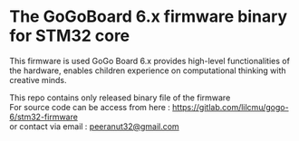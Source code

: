 # The GoGoBoard 6.x firmware binary for STM32 core

This firmware is used GoGo Board 6.x provides high-level functionalities of the hardware, enables children experience on computational thinking with creative minds.

This repo contains only released binary file of the firmware
<br/>For source code can be access from here : https://gitlab.com/lilcmu/gogo-6/stm32-firmware
<br/>or contact via email : peeranut32@gmail.com
